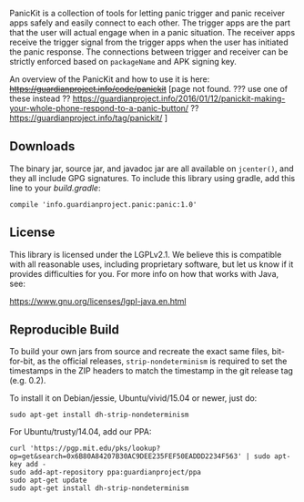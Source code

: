 
PanicKit is a collection of tools for letting panic trigger and panic receiver
apps safely and easily connect to each other. The trigger apps are the part
that the user will actual engage when in a panic situation. The receiver apps
receive the trigger signal from the trigger apps when the user has initiated
the panic response. The connections between trigger and receiver can be
strictly enforced based on `packageName` and APK signing key.

An overview of the PanicKit and how to use it is here:
<strike>https://guardianproject.info/code/panickit</strike> [page not found. ??? use one of these instead ?? https://guardianproject.info/2016/01/12/panickit-making-your-whole-phone-respond-to-a-panic-button/  ?? https://guardianproject.info/tag/panickit/ ]


Downloads
---------

The binary jar, source jar, and javadoc jar are all available on `jcenter()`,
and they all include GPG signatures.  To include this library using gradle,
add this line to your *build.gradle*:

    compile 'info.guardianproject.panic:panic:1.0'


License
-------

This library is licensed under the LGPLv2.1.  We believe this is compatible
with all reasonable uses, including proprietary software, but let us know if
it provides difficulties for you.  For more info on how that works with Java,
see:

https://www.gnu.org/licenses/lgpl-java.en.html


Reproducible Build
------------------

To build your own jars from source and recreate the exact same files,
bit-for-bit, as the official releases, `strip-nondeterminism` is
required to set the timestamps in the ZIP headers to match the
timestamp in the git release tag (e.g. 0.2).

To install it on Debian/jessie, Ubuntu/vivid/15.04 or newer, just do:

    sudo apt-get install dh-strip-nondeterminism

For Ubuntu/trusty/14.04, add our PPA:

    curl 'https://pgp.mit.edu/pks/lookup?op=get&search=0x6B80A84207B30AC9DEE235FEF50EADDD2234F563' | sudo apt-key add -
    sudo add-apt-repository ppa:guardianproject/ppa
    sudo apt-get update
    sudo apt-get install dh-strip-nondeterminism

